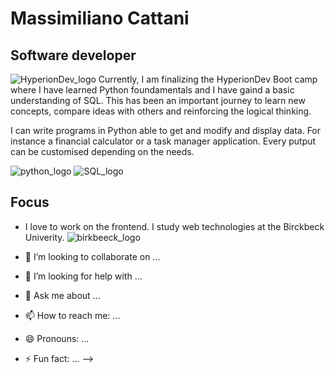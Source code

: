 # Massimiliano Cattani
## Software developer 
![HyperionDev_logo](https://github.com/MassimilianoCattani/MassimilianoCattani/assets/52679658/1bcfbaaa-1682-4794-ab9c-f7afe7093259)
 Currently, I am finalizing the HyperionDev Boot camp where I have learned Python foundamentals and I have gaind a basic understanding of SQL.
This has been an important journey to learn new concepts, compare ideas with others and reinforcing the logical thinking. 

I can write programs in Python able to get and modify and display data. For instance a financial calculator or a task manager application. Every putput can be customised depending on the needs.

![python_logo](https://github.com/MassimilianoCattani/MassimilianoCattani/assets/52679658/416f41e9-434f-4aa8-9036-671cbeeaed7c) ![SQL_logo](https://github.com/MassimilianoCattani/MassimilianoCattani/assets/52679658/f11447e2-d322-4670-80c1-40f0a16b56f2)




 ## Focus
  - I love to work on the frontend. I study web technologies at the Birckbeck Univerity. 
  ![birkbeeck_logo](https://github.com/MassimilianoCattani/MassimilianoCattani/assets/52679658/71dc46ca-e36f-4700-ba70-0d44cc8b0e4e)







- 👯 I’m looking to collaborate on ...
- 🤔 I’m looking for help with ...
- 💬 Ask me about ...
- 📫 How to reach me: ...
- 😄 Pronouns: ...
- ⚡ Fun fact: ...
-->
